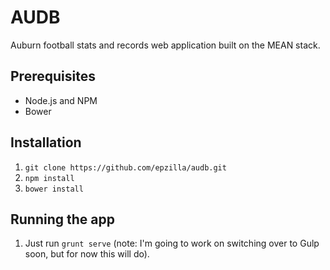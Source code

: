 # AUDB
Auburn football stats and records web application built on the MEAN stack.

## Prerequisites
- Node.js and NPM
- Bower

## Installation
1. `git clone https://github.com/epzilla/audb.git`
2. `npm install`
3. `bower install`

## Running the app
1. Just run `grunt serve` (note: I'm going to work on switching over to Gulp soon, but for now this will do).
